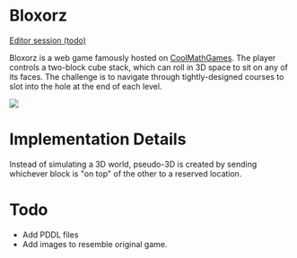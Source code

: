 # Bloxorz

[Editor session (todo)]()

Bloxorz is a web game famously hosted on [CoolMathGames](https://www.coolmathgames.com/0-bloxorz). The player controls a two-block cube stack, which can roll in 3D space to sit on any of its faces. The challenge is to navigate through tightly-designed courses to slot into the hole at the end of each level.

![](https://prideout.net/blog/group_theory/Bloxorz.gif)

# Implementation Details

Instead of simulating a 3D world, pseudo-3D is created by sending whichever block is "on top" of the other to a reserved location.

# Todo

- Add PDDL files
- Add images to resemble original game.